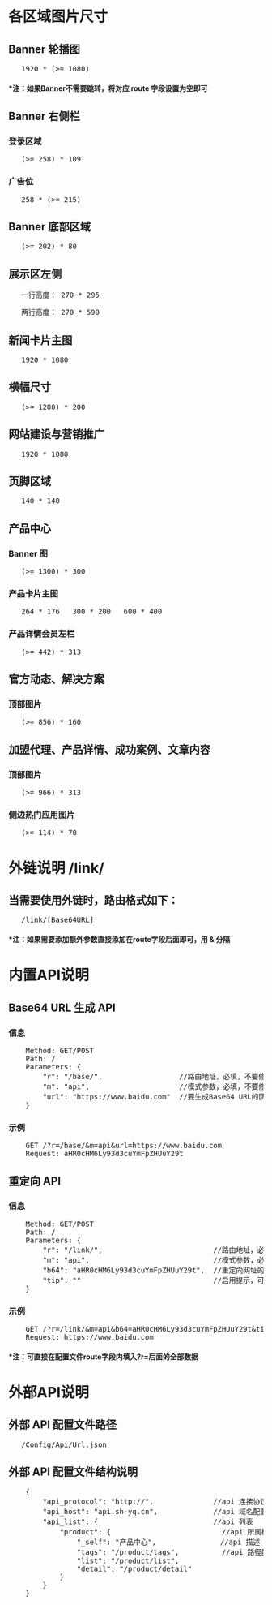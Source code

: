 # 各区域图片尺寸
## Banner 轮播图
<pre>   1920 * (>= 1080)</pre>
#### *注：如果Banner不需要跳转，将对应 route 字段设置为空即可
## Banner 右侧栏
### 登录区域
<pre>   (>= 258) * 109</pre>
### 广告位
<pre>   258 * (>= 215)</pre>
## Banner 底部区域
<pre>   (>= 202) * 80</pre>
## 展示区左侧
<pre>   一行高度： 270 * 295</pre>
<pre>   两行高度： 270 * 590</pre>
## 新闻卡片主图
<pre>   1920 * 1080</pre>
## 横幅尺寸
<pre>   (>= 1200) * 200</pre>
## 网站建设与营销推广
<pre>   1920 * 1080</pre>
## 页脚区域
<pre>   140 * 140</pre>
## 产品中心
### Banner 图
<pre>   (>= 1300) * 300</pre>
### 产品卡片主图
<pre>   264 * 176   300 * 200   600 * 400</pre>
### 产品详情会员左栏
<pre>   (>= 442) * 313</pre>
## 官方动态、解决方案
### 顶部图片
<pre>   (>= 856) * 160</pre>
## 加盟代理、产品详情、成功案例、文章内容
### 顶部图片
<pre>   (>= 966) * 313</pre>
### 侧边热门应用图片
<pre>   (>= 114) * 70</pre>
# 外链说明 /link/
## 当需要使用外链时，路由格式如下：
<pre>   /link/[Base64URL]</pre>
#### *注：如果需要添加额外参数直接添加在route字段后面即可，用 & 分隔
# 内置API说明
## Base64 URL 生成 API
### 信息
<pre>
    Method: GET/POST
    Path: /
    Parameters: {
        "r": "/base/",                  //路由地址，必填，不要修改
        "m": "api",                     //模式参数，必填，不要修改
        "url": "https://www.baidu.com"  //要生成Base64 URL的网址，必填
    }
</pre>
### 示例
<pre>
    GET /?r=/base/&m=api&url=https://www.baidu.com
    Request: aHR0cHM6Ly93d3cuYmFpZHUuY29t
</pre>
## 重定向 API
### 信息
<pre>
    Method: GET/POST
    Path: /
    Parameters: {
        "r": "/link/",                          //路由地址，必填，不要修改
        "m": "api",                             //模式参数，必填，不要修改
        "b64": "aHR0cHM6Ly93d3cuYmFpZHUuY29t",  //重定向网址的Base64 URL编码，必填
        "tip": ""                               //启用提示，可选，填入任意值启用
    }
</pre>
### 示例
<pre>
    GET /?r=/link/&m=api&b64=aHR0cHM6Ly93d3cuYmFpZHUuY29t&tip=
    Request: https://www.baidu.com
</pre>
#### *注：可直接在配置文件route字段内填入?r=后面的全部数据
# 外部API说明
## 外部 API 配置文件路径
<pre>   /Config/Api/Url.json</pre>
## 外部 API 配置文件结构说明
<pre>
    {
        "api_protocol": "http://",              //api 连接协议
        "api_host": "api.sh-yq.cn",             //api 域名配置
        "api_list": {                           //api 列表
            "product": {                          //api 所属模块
                "_self": "产品中心",               //api 描述（仅用于指示，无实际作用）
                "tags": "/product/tags",          //api 路径配置
                "list": "/product/list",
                "detail": "/product/detail"
            }
        }
    }
</pre>
